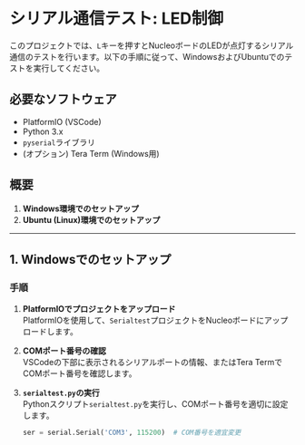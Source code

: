 # シリアル通信テスト: LED制御

このプロジェクトでは、`L`キーを押すとNucleoボードのLEDが点灯するシリアル通信のテストを行います。以下の手順に従って、WindowsおよびUbuntuでのテストを実行してください。

## 必要なソフトウェア
- PlatformIO (VSCode)
- Python 3.x
- `pyserial`ライブラリ
- (オプション) Tera Term (Windows用)

## 概要
1. **Windows環境でのセットアップ**
2. **Ubuntu (Linux)環境でのセットアップ**

---

## 1. Windowsでのセットアップ

### 手順

1. **PlatformIOでプロジェクトをアップロード**  
   PlatformIOを使用して、`Serialtest`プロジェクトをNucleoボードにアップロードします。

2. **COMポート番号の確認**  
   VSCodeの下部に表示されるシリアルポートの情報、またはTera TermでCOMポート番号を確認します。

3. **`serialtest.py`の実行**  
   Pythonスクリプト`serialtest.py`を実行し、COMポート番号を適切に設定します。

   ```python
   ser = serial.Serial('COM3', 115200)  # COM番号を適宜変更
